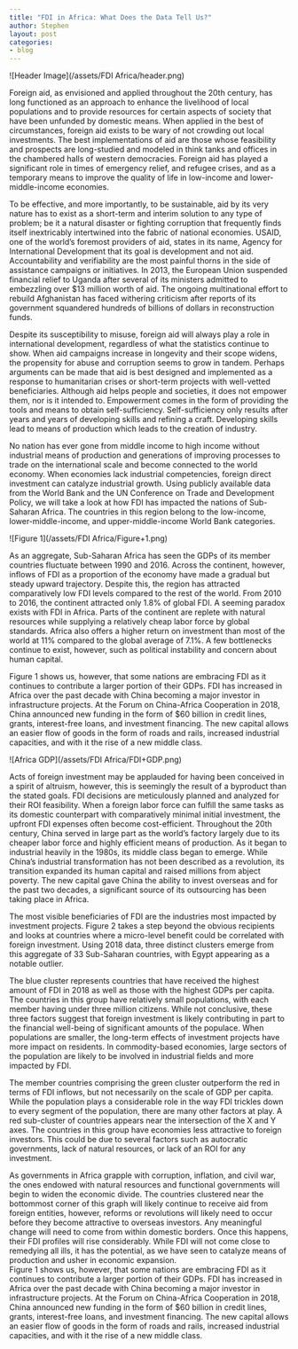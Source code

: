 ```yaml
---
title: "FDI in Africa: What Does the Data Tell Us?"
author: Stephen
layout: post
categories:
- blog
---
```

![Header Image](/assets/FDI Africa/header.png)

Foreign aid, as envisioned and applied throughout the 20th century, has long functioned as an approach to enhance the livelihood of local populations and to provide resources for certain aspects of society that have been unfunded by domestic means. When applied in the best of circumstances, foreign aid exists to be wary of not crowding out local investments. The best implementations of aid are those whose feasibility and prospects are long-studied and modeled in think tanks and offices in the chambered halls of western democracies. Foreign aid has played a significant role in times of emergency relief, and refugee crises, and as a temporary means to improve the quality of life in low-income and lower-middle-income economies. 

To be effective, and more importantly, to be sustainable, aid by its very nature has to exist as a short-term and interim solution to any type of problem; be it a natural disaster or fighting corruption that frequently finds itself inextricably intertwined into the fabric of national economies. USAID, one of the world’s foremost providers of aid, states in its name, Agency for International Development that its goal is development and not aid. Accountability and verifiability are the most painful thorns in the side of assistance campaigns or initiatives. In 2013, the European Union suspended financial relief to Uganda after several of its ministers admitted to embezzling over $13 million worth of aid. The ongoing multinational effort to rebuild Afghanistan has faced withering criticism after reports of its government squandered hundreds of billions of dollars in reconstruction funds. 

Despite its susceptibility to misuse, foreign aid will always play a role in international development, regardless of what the statistics continue to show. When aid campaigns increase in longevity and their scope widens, the propensity for abuse and corruption seems to grow in tandem. Perhaps arguments can be made that aid is best designed and implemented as a response to humanitarian crises or short-term projects with well-vetted beneficiaries. Although aid helps people and societies, it does not empower them, nor is it intended to. Empowerment comes in the form of providing the tools and means to obtain self-sufficiency. Self-sufficiency only results after years and years of developing skills and refining a craft. Developing skills lead to means of production which leads to the creation of industry. 

No nation has ever gone from middle income to high income without industrial means of production and generations of improving processes to trade on the international scale and become connected to the world economy. When economies lack industrial competencies, foreign direct investment can catalyze industrial growth. Using publicly available data from the World Bank and the UN Conference on Trade and Development Policy, we will take a look at how FDI has impacted the nations of Sub-Saharan Africa. The countries in this region belong to the low-income, lower-middle-income, and upper-middle-income World Bank categories.

![Figure 1](/assets/FDI Africa/Figure+1.png)

As an aggregate, Sub-Saharan Africa has seen the GDPs of its member countries fluctuate between 1990 and 2016. Across the continent, however, inflows of FDI as a proportion of the economy have made a gradual but steady upward trajectory. Despite this, the region has attracted comparatively low FDI levels compared to the rest of the world. From 2010 to 2016, the continent attracted only 1.8% of global FDI. A seeming paradox exists with FDI in Africa. Parts of the continent are replete with natural resources while supplying a relatively cheap labor force by global standards. Africa also offers a higher return on investment than most of the world at 11% compared to the global average of 7.1%. A few bottlenecks continue to exist, however, such as political instability and concern about human capital. 

Figure 1 shows us, however, that some nations are embracing FDI as it continues to contribute a larger portion of their GDPs. FDI has increased in Africa over the past decade with China becoming a major investor in infrastructure projects. At the Forum on China-Africa Cooperation in 2018, China announced new funding in the form of $60 billion in credit lines, grants, interest-free loans, and investment financing. The new capital allows an easier flow of goods in the form of roads and rails, increased industrial capacities, and with it the rise of a new middle class. 

![Africa GDP](/assets/FDI Africa/FDI+GDP.png)

Acts of foreign investment may be applauded for having been conceived in a spirit of altruism, however, this is seemingly the result of a byproduct than the stated goals. FDI decisions are meticulously planned and analyzed for their ROI feasibility. When a foreign labor force can fulfill the same tasks as its domestic counterpart with comparatively minimal initial investment, the upfront FDI expenses often become cost-efficient. Throughout the 20th century, China served in large part as the world’s factory largely due to its cheaper labor force and highly efficient means of production. As it began to industrial heavily in the 1980s, its middle class began to emerge. While China’s industrial transformation has not been described as a revolution, its transition expanded its human capital and raised millions from abject poverty. The new capital gave China the ability to invest overseas and for the past two decades, a significant source of its outsourcing has been taking place in Africa. 

The most visible beneficiaries of FDI are the industries most impacted by investment projects. Figure 2 takes a step beyond the obvious recipients and looks at countries where a micro-level benefit could be correlated with foreign investment. Using 2018 data, three distinct clusters emerge from this aggregate of 33 Sub-Saharan countries, with Egypt appearing as a notable outlier.  

The blue cluster represents countries that have received the highest amount of FDI in 2018 as well as those with the highest GDPs per capita. The countries in this group have relatively small populations, with each member having under three million citizens. While not conclusive, these three factors suggest that foreign investment is likely contributing in part to the financial well-being of significant amounts of the populace. When populations are smaller, the long-term effects of investment projects have more impact on residents. In commodity-based economies, large sectors of the population are likely to be involved in industrial fields and more impacted by FDI. 

The member countries comprising the green cluster outperform the red in terms of FDI inflows, but not necessarily on the scale of GDP per capita. While the population plays a considerable role in the way FDI trickles down to every segment of the population, there are many other factors at play. A red sub-cluster of countries appears near the intersection of the X and Y axes. The countries in this group have economies less attractive to foreign investors. This could be due to several factors such as autocratic governments, lack of natural resources, or lack of an ROI for any investment.

As governments in Africa grapple with corruption, inflation, and civil war, the ones endowed with natural resources and functional governments will begin to widen the economic divide. The countries clustered near the bottommost corner of this graph will likely continue to receive aid from foreign entities, however, reforms or revolutions will likely need to occur before they become attractive to overseas investors. Any meaningful change will need to come from within domestic borders. Once this happens, their FDI profiles will rise considerably. While FDI will not come close to remedying all ills, it has the potential, as we have seen to catalyze means of production and usher in economic expansion.  
Figure 1 shows us, however, that some nations are embracing FDI as it continues to contribute a larger portion of their GDPs. FDI has increased in Africa over the past decade with China becoming a major investor in infrastructure projects. At the Forum on China-Africa Cooperation in 2018, China announced new funding in the form of $60 billion in credit lines, grants, interest-free loans, and investment financing. The new capital allows an easier flow of goods in the form of roads and rails, increased industrial capacities, and with it the rise of a new middle class. 

